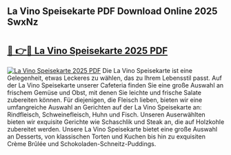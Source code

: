 ## La Vino Speisekarte PDF Download Online 2025 SwxNz

# <h2><a href="http://gc8rmg1.nevu.top/?p=La+Vino+Speisekarte">🔗 👉🔴 La Vino Speisekarte 2025 PDF</a></h2>

[![La Vino Speisekarte 2025 PDF](https://i.imgur.com/dBaPXMq.png)](http://gc8rmg1.nevu.top/?p=La+Vino+Speisekarte)
Die La Vino Speisekarte ist eine Gelegenheit, etwas Leckeres zu wählen, das zu Ihrem Lebensstil passt. Auf der La Vino Speisekarte unserer Cafeteria finden Sie eine große Auswahl an frischem Gemüse und Obst, mit denen Sie leichte und frische Salate zubereiten können. Für diejenigen, die Fleisch lieben, bieten wir eine umfangreiche Auswahl an Gerichten auf der La Vino Speisekarte an: Rindfleisch, Schweinefleisch, Huhn und Fisch. Unseren Auserwählten bieten wir exquisite Gerichte wie Schaschlik und Steak an, die auf Holzkohle zubereitet werden. Unsere La Vino Speisekarte bietet eine große Auswahl an Desserts, von klassischen Torten und Kuchen bis hin zu exquisiten Crème Brûlée und Schokoladen-Schneitz-Puddings.
